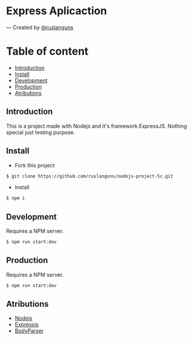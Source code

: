 # Express Aplicaction
— Created by [@ruslanguns](https://github.com/ruslanguns/)

# Table of content
* [Introduction](#introduction)
* [Install](#install)
* [Development](#development)
* [Production](#production)
* [Atributions](#atributions)

## Introduction

This is a project made with Nodejs and it's framework ExpressJS.
Nothing special just testing purpose.

## Install

- Fork this project
```bash
$ git clone https://github.com/ruslanguns/nodejs-project-5c.git
```

- Install
```bash
$ npm i
```

## Development
Requires a NPM server.

```bash
$ npm run start:dev
```

## Production
Requires a NPM server.

```bash
$ npm run start:dev
```

## Atributions
* [Nodejs](https://nodejs.org/es/)
* [Expressjs](https://expressjs.com/)
* [BodyParser](https://www.npmjs.com/package/body-parser)
